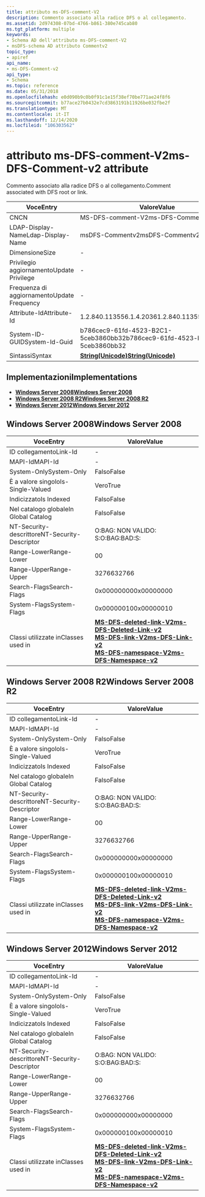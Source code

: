 ```yaml
---
title: attributo ms-DFS-comment-V2
description: Commento associato alla radice DFS o al collegamento.
ms.assetid: 2d974308-07bd-4766-b861-380e745cab80
ms.tgt_platform: multiple
keywords:
- Schema AD dell'attributo ms-DFS-comment-V2
- msDFS-schema AD attributo Commentv2
topic_type:
- apiref
api_name:
- ms-DFS-Comment-v2
api_type:
- Schema
ms.topic: reference
ms.date: 05/31/2018
ms.openlocfilehash: e0d090b9c0b0f91c1e15f38ef70be771ae24f8f6
ms.sourcegitcommit: b77ace27b0432e7cd3863191b11926be032fbe2f
ms.translationtype: MT
ms.contentlocale: it-IT
ms.lasthandoff: 12/14/2020
ms.locfileid: "106303562"
---
```

# <a name="ms-dfs-comment-v2-attribute"></a><span data-ttu-id="d3d61-105">attributo ms-DFS-comment-V2</span><span class="sxs-lookup"><span data-stu-id="d3d61-105">ms-DFS-Comment-v2 attribute</span></span>

<span data-ttu-id="d3d61-106">Commento associato alla radice DFS o al collegamento.</span><span class="sxs-lookup"><span data-stu-id="d3d61-106">Comment associated with DFS root or link.</span></span>



| <span data-ttu-id="d3d61-107">Voce</span><span class="sxs-lookup"><span data-stu-id="d3d61-107">Entry</span></span> | <span data-ttu-id="d3d61-108">Valore</span><span class="sxs-lookup"><span data-stu-id="d3d61-108">Value</span></span> |
|-------------------|---------------------------------------------|
| <span data-ttu-id="d3d61-109">CN</span><span class="sxs-lookup"><span data-stu-id="d3d61-109">CN</span></span>                | <span data-ttu-id="d3d61-110">MS-DFS-comment-V2</span><span class="sxs-lookup"><span data-stu-id="d3d61-110">ms-DFS-Comment-v2</span></span>                           |
| <span data-ttu-id="d3d61-111">LDAP-Display-Name</span><span class="sxs-lookup"><span data-stu-id="d3d61-111">Ldap-Display-Name</span></span> | <span data-ttu-id="d3d61-112">msDFS-Commentv2</span><span class="sxs-lookup"><span data-stu-id="d3d61-112">msDFS-Commentv2</span></span>                             |
| <span data-ttu-id="d3d61-113">Dimensione</span><span class="sxs-lookup"><span data-stu-id="d3d61-113">Size</span></span>              | \-                                          |
| <span data-ttu-id="d3d61-114">Privilegio aggiornamento</span><span class="sxs-lookup"><span data-stu-id="d3d61-114">Update Privilege</span></span>  | \-                                          |
| <span data-ttu-id="d3d61-115">Frequenza di aggiornamento</span><span class="sxs-lookup"><span data-stu-id="d3d61-115">Update Frequency</span></span>  | \-                                          |
| <span data-ttu-id="d3d61-116">Attribute-Id</span><span class="sxs-lookup"><span data-stu-id="d3d61-116">Attribute-Id</span></span>      | <span data-ttu-id="d3d61-117">1.2.840.113556.1.4.2036</span><span class="sxs-lookup"><span data-stu-id="d3d61-117">1.2.840.113556.1.4.2036</span></span>                     |
| <span data-ttu-id="d3d61-118">System-ID-GUID</span><span class="sxs-lookup"><span data-stu-id="d3d61-118">System-Id-Guid</span></span>    | <span data-ttu-id="d3d61-119">b786cec9-61fd-4523-B2C1-5ceb3860bb32</span><span class="sxs-lookup"><span data-stu-id="d3d61-119">b786cec9-61fd-4523-b2c1-5ceb3860bb32</span></span>        |
| <span data-ttu-id="d3d61-120">Sintassi</span><span class="sxs-lookup"><span data-stu-id="d3d61-120">Syntax</span></span>            | [<span data-ttu-id="d3d61-121">**String(Unicode)**</span><span class="sxs-lookup"><span data-stu-id="d3d61-121">**String(Unicode)**</span></span>](s-string-unicode.md) |



## <a name="implementations"></a><span data-ttu-id="d3d61-122">Implementazioni</span><span class="sxs-lookup"><span data-stu-id="d3d61-122">Implementations</span></span>

-   [<span data-ttu-id="d3d61-123">**Windows Server 2008**</span><span class="sxs-lookup"><span data-stu-id="d3d61-123">**Windows Server 2008**</span></span>](#windows-server-2008)
-   [<span data-ttu-id="d3d61-124">**Windows Server 2008 R2**</span><span class="sxs-lookup"><span data-stu-id="d3d61-124">**Windows Server 2008 R2**</span></span>](#windows-server-2008-r2)
-   [<span data-ttu-id="d3d61-125">**Windows Server 2012**</span><span class="sxs-lookup"><span data-stu-id="d3d61-125">**Windows Server 2012**</span></span>](#windows-server-2012)

## <a name="windows-server-2008"></a><span data-ttu-id="d3d61-126">Windows Server 2008</span><span class="sxs-lookup"><span data-stu-id="d3d61-126">Windows Server 2008</span></span>



| <span data-ttu-id="d3d61-127">Voce</span><span class="sxs-lookup"><span data-stu-id="d3d61-127">Entry</span></span> | <span data-ttu-id="d3d61-128">Valore</span><span class="sxs-lookup"><span data-stu-id="d3d61-128">Value</span></span> |
|------------------------|--------------------------------------------------------------------------------------------------------------------------------------------------------------------------------------|
| <span data-ttu-id="d3d61-129">ID collegamento</span><span class="sxs-lookup"><span data-stu-id="d3d61-129">Link-Id</span></span>                | \-                                                                                                                                                                                   |
| <span data-ttu-id="d3d61-130">MAPI-Id</span><span class="sxs-lookup"><span data-stu-id="d3d61-130">MAPI-Id</span></span>                | \-                                                                                                                                                                                   |
| <span data-ttu-id="d3d61-131">System-Only</span><span class="sxs-lookup"><span data-stu-id="d3d61-131">System-Only</span></span>            | <span data-ttu-id="d3d61-132">Falso</span><span class="sxs-lookup"><span data-stu-id="d3d61-132">False</span></span>                                                                                                                                                                                |
| <span data-ttu-id="d3d61-133">È a valore singolo</span><span class="sxs-lookup"><span data-stu-id="d3d61-133">Is-Single-Valued</span></span>       | <span data-ttu-id="d3d61-134">Vero</span><span class="sxs-lookup"><span data-stu-id="d3d61-134">True</span></span>                                                                                                                                                                                 |
| <span data-ttu-id="d3d61-135">Indicizzato</span><span class="sxs-lookup"><span data-stu-id="d3d61-135">Is Indexed</span></span>             | <span data-ttu-id="d3d61-136">Falso</span><span class="sxs-lookup"><span data-stu-id="d3d61-136">False</span></span>                                                                                                                                                                                |
| <span data-ttu-id="d3d61-137">Nel catalogo globale</span><span class="sxs-lookup"><span data-stu-id="d3d61-137">In Global Catalog</span></span>      | <span data-ttu-id="d3d61-138">Falso</span><span class="sxs-lookup"><span data-stu-id="d3d61-138">False</span></span>                                                                                                                                                                                |
| <span data-ttu-id="d3d61-139">NT-Security-descrittore</span><span class="sxs-lookup"><span data-stu-id="d3d61-139">NT-Security-Descriptor</span></span> | <span data-ttu-id="d3d61-140">O:BAG: NON VALIDO: S:</span><span class="sxs-lookup"><span data-stu-id="d3d61-140">O:BAG:BAD:S:</span></span>                                                                                                                                                                         |
| <span data-ttu-id="d3d61-141">Range-Lower</span><span class="sxs-lookup"><span data-stu-id="d3d61-141">Range-Lower</span></span>            | <span data-ttu-id="d3d61-142">0</span><span class="sxs-lookup"><span data-stu-id="d3d61-142">0</span></span>                                                                                                                                                                                    |
| <span data-ttu-id="d3d61-143">Range-Upper</span><span class="sxs-lookup"><span data-stu-id="d3d61-143">Range-Upper</span></span>            | <span data-ttu-id="d3d61-144">32766</span><span class="sxs-lookup"><span data-stu-id="d3d61-144">32766</span></span>                                                                                                                                                                                |
| <span data-ttu-id="d3d61-145">Search-Flags</span><span class="sxs-lookup"><span data-stu-id="d3d61-145">Search-Flags</span></span>           | <span data-ttu-id="d3d61-146">0x00000000</span><span class="sxs-lookup"><span data-stu-id="d3d61-146">0x00000000</span></span>                                                                                                                                                                           |
| <span data-ttu-id="d3d61-147">System-Flags</span><span class="sxs-lookup"><span data-stu-id="d3d61-147">System-Flags</span></span>           | <span data-ttu-id="d3d61-148">0x00000010</span><span class="sxs-lookup"><span data-stu-id="d3d61-148">0x00000010</span></span>                                                                                                                                                                           |
| <span data-ttu-id="d3d61-149">Classi utilizzate in</span><span class="sxs-lookup"><span data-stu-id="d3d61-149">Classes used in</span></span>        | [<span data-ttu-id="d3d61-150">**MS-DFS-deleted-link-V2**</span><span class="sxs-lookup"><span data-stu-id="d3d61-150">**ms-DFS-Deleted-Link-v2**</span></span>](c-msdfs-deletedlinkv2.md)<br/> [<span data-ttu-id="d3d61-151">**MS-DFS-link-V2**</span><span class="sxs-lookup"><span data-stu-id="d3d61-151">**ms-DFS-Link-v2**</span></span>](c-msdfs-linkv2.md)<br/> [<span data-ttu-id="d3d61-152">**MS-DFS-namespace-V2**</span><span class="sxs-lookup"><span data-stu-id="d3d61-152">**ms-DFS-Namespace-v2**</span></span>](c-msdfs-namespacev2.md)<br/> |



## <a name="windows-server-2008-r2"></a><span data-ttu-id="d3d61-153">Windows Server 2008 R2</span><span class="sxs-lookup"><span data-stu-id="d3d61-153">Windows Server 2008 R2</span></span>



| <span data-ttu-id="d3d61-154">Voce</span><span class="sxs-lookup"><span data-stu-id="d3d61-154">Entry</span></span> | <span data-ttu-id="d3d61-155">Valore</span><span class="sxs-lookup"><span data-stu-id="d3d61-155">Value</span></span> |
|------------------------|--------------------------------------------------------------------------------------------------------------------------------------------------------------------------------------|
| <span data-ttu-id="d3d61-156">ID collegamento</span><span class="sxs-lookup"><span data-stu-id="d3d61-156">Link-Id</span></span>                | \-                                                                                                                                                                                   |
| <span data-ttu-id="d3d61-157">MAPI-Id</span><span class="sxs-lookup"><span data-stu-id="d3d61-157">MAPI-Id</span></span>                | \-                                                                                                                                                                                   |
| <span data-ttu-id="d3d61-158">System-Only</span><span class="sxs-lookup"><span data-stu-id="d3d61-158">System-Only</span></span>            | <span data-ttu-id="d3d61-159">Falso</span><span class="sxs-lookup"><span data-stu-id="d3d61-159">False</span></span>                                                                                                                                                                                |
| <span data-ttu-id="d3d61-160">È a valore singolo</span><span class="sxs-lookup"><span data-stu-id="d3d61-160">Is-Single-Valued</span></span>       | <span data-ttu-id="d3d61-161">Vero</span><span class="sxs-lookup"><span data-stu-id="d3d61-161">True</span></span>                                                                                                                                                                                 |
| <span data-ttu-id="d3d61-162">Indicizzato</span><span class="sxs-lookup"><span data-stu-id="d3d61-162">Is Indexed</span></span>             | <span data-ttu-id="d3d61-163">Falso</span><span class="sxs-lookup"><span data-stu-id="d3d61-163">False</span></span>                                                                                                                                                                                |
| <span data-ttu-id="d3d61-164">Nel catalogo globale</span><span class="sxs-lookup"><span data-stu-id="d3d61-164">In Global Catalog</span></span>      | <span data-ttu-id="d3d61-165">Falso</span><span class="sxs-lookup"><span data-stu-id="d3d61-165">False</span></span>                                                                                                                                                                                |
| <span data-ttu-id="d3d61-166">NT-Security-descrittore</span><span class="sxs-lookup"><span data-stu-id="d3d61-166">NT-Security-Descriptor</span></span> | <span data-ttu-id="d3d61-167">O:BAG: NON VALIDO: S:</span><span class="sxs-lookup"><span data-stu-id="d3d61-167">O:BAG:BAD:S:</span></span>                                                                                                                                                                         |
| <span data-ttu-id="d3d61-168">Range-Lower</span><span class="sxs-lookup"><span data-stu-id="d3d61-168">Range-Lower</span></span>            | <span data-ttu-id="d3d61-169">0</span><span class="sxs-lookup"><span data-stu-id="d3d61-169">0</span></span>                                                                                                                                                                                    |
| <span data-ttu-id="d3d61-170">Range-Upper</span><span class="sxs-lookup"><span data-stu-id="d3d61-170">Range-Upper</span></span>            | <span data-ttu-id="d3d61-171">32766</span><span class="sxs-lookup"><span data-stu-id="d3d61-171">32766</span></span>                                                                                                                                                                                |
| <span data-ttu-id="d3d61-172">Search-Flags</span><span class="sxs-lookup"><span data-stu-id="d3d61-172">Search-Flags</span></span>           | <span data-ttu-id="d3d61-173">0x00000000</span><span class="sxs-lookup"><span data-stu-id="d3d61-173">0x00000000</span></span>                                                                                                                                                                           |
| <span data-ttu-id="d3d61-174">System-Flags</span><span class="sxs-lookup"><span data-stu-id="d3d61-174">System-Flags</span></span>           | <span data-ttu-id="d3d61-175">0x00000010</span><span class="sxs-lookup"><span data-stu-id="d3d61-175">0x00000010</span></span>                                                                                                                                                                           |
| <span data-ttu-id="d3d61-176">Classi utilizzate in</span><span class="sxs-lookup"><span data-stu-id="d3d61-176">Classes used in</span></span>        | [<span data-ttu-id="d3d61-177">**MS-DFS-deleted-link-V2**</span><span class="sxs-lookup"><span data-stu-id="d3d61-177">**ms-DFS-Deleted-Link-v2**</span></span>](c-msdfs-deletedlinkv2.md)<br/> [<span data-ttu-id="d3d61-178">**MS-DFS-link-V2**</span><span class="sxs-lookup"><span data-stu-id="d3d61-178">**ms-DFS-Link-v2**</span></span>](c-msdfs-linkv2.md)<br/> [<span data-ttu-id="d3d61-179">**MS-DFS-namespace-V2**</span><span class="sxs-lookup"><span data-stu-id="d3d61-179">**ms-DFS-Namespace-v2**</span></span>](c-msdfs-namespacev2.md)<br/> |



## <a name="windows-server-2012"></a><span data-ttu-id="d3d61-180">Windows Server 2012</span><span class="sxs-lookup"><span data-stu-id="d3d61-180">Windows Server 2012</span></span>



| <span data-ttu-id="d3d61-181">Voce</span><span class="sxs-lookup"><span data-stu-id="d3d61-181">Entry</span></span> | <span data-ttu-id="d3d61-182">Valore</span><span class="sxs-lookup"><span data-stu-id="d3d61-182">Value</span></span> |
|------------------------|--------------------------------------------------------------------------------------------------------------------------------------------------------------------------------------|
| <span data-ttu-id="d3d61-183">ID collegamento</span><span class="sxs-lookup"><span data-stu-id="d3d61-183">Link-Id</span></span>                | \-                                                                                                                                                                                   |
| <span data-ttu-id="d3d61-184">MAPI-Id</span><span class="sxs-lookup"><span data-stu-id="d3d61-184">MAPI-Id</span></span>                | \-                                                                                                                                                                                   |
| <span data-ttu-id="d3d61-185">System-Only</span><span class="sxs-lookup"><span data-stu-id="d3d61-185">System-Only</span></span>            | <span data-ttu-id="d3d61-186">Falso</span><span class="sxs-lookup"><span data-stu-id="d3d61-186">False</span></span>                                                                                                                                                                                |
| <span data-ttu-id="d3d61-187">È a valore singolo</span><span class="sxs-lookup"><span data-stu-id="d3d61-187">Is-Single-Valued</span></span>       | <span data-ttu-id="d3d61-188">Vero</span><span class="sxs-lookup"><span data-stu-id="d3d61-188">True</span></span>                                                                                                                                                                                 |
| <span data-ttu-id="d3d61-189">Indicizzato</span><span class="sxs-lookup"><span data-stu-id="d3d61-189">Is Indexed</span></span>             | <span data-ttu-id="d3d61-190">Falso</span><span class="sxs-lookup"><span data-stu-id="d3d61-190">False</span></span>                                                                                                                                                                                |
| <span data-ttu-id="d3d61-191">Nel catalogo globale</span><span class="sxs-lookup"><span data-stu-id="d3d61-191">In Global Catalog</span></span>      | <span data-ttu-id="d3d61-192">Falso</span><span class="sxs-lookup"><span data-stu-id="d3d61-192">False</span></span>                                                                                                                                                                                |
| <span data-ttu-id="d3d61-193">NT-Security-descrittore</span><span class="sxs-lookup"><span data-stu-id="d3d61-193">NT-Security-Descriptor</span></span> | <span data-ttu-id="d3d61-194">O:BAG: NON VALIDO: S:</span><span class="sxs-lookup"><span data-stu-id="d3d61-194">O:BAG:BAD:S:</span></span>                                                                                                                                                                         |
| <span data-ttu-id="d3d61-195">Range-Lower</span><span class="sxs-lookup"><span data-stu-id="d3d61-195">Range-Lower</span></span>            | <span data-ttu-id="d3d61-196">0</span><span class="sxs-lookup"><span data-stu-id="d3d61-196">0</span></span>                                                                                                                                                                                    |
| <span data-ttu-id="d3d61-197">Range-Upper</span><span class="sxs-lookup"><span data-stu-id="d3d61-197">Range-Upper</span></span>            | <span data-ttu-id="d3d61-198">32766</span><span class="sxs-lookup"><span data-stu-id="d3d61-198">32766</span></span>                                                                                                                                                                                |
| <span data-ttu-id="d3d61-199">Search-Flags</span><span class="sxs-lookup"><span data-stu-id="d3d61-199">Search-Flags</span></span>           | <span data-ttu-id="d3d61-200">0x00000000</span><span class="sxs-lookup"><span data-stu-id="d3d61-200">0x00000000</span></span>                                                                                                                                                                           |
| <span data-ttu-id="d3d61-201">System-Flags</span><span class="sxs-lookup"><span data-stu-id="d3d61-201">System-Flags</span></span>           | <span data-ttu-id="d3d61-202">0x00000010</span><span class="sxs-lookup"><span data-stu-id="d3d61-202">0x00000010</span></span>                                                                                                                                                                           |
| <span data-ttu-id="d3d61-203">Classi utilizzate in</span><span class="sxs-lookup"><span data-stu-id="d3d61-203">Classes used in</span></span>        | [<span data-ttu-id="d3d61-204">**MS-DFS-deleted-link-V2**</span><span class="sxs-lookup"><span data-stu-id="d3d61-204">**ms-DFS-Deleted-Link-v2**</span></span>](c-msdfs-deletedlinkv2.md)<br/> [<span data-ttu-id="d3d61-205">**MS-DFS-link-V2**</span><span class="sxs-lookup"><span data-stu-id="d3d61-205">**ms-DFS-Link-v2**</span></span>](c-msdfs-linkv2.md)<br/> [<span data-ttu-id="d3d61-206">**MS-DFS-namespace-V2**</span><span class="sxs-lookup"><span data-stu-id="d3d61-206">**ms-DFS-Namespace-v2**</span></span>](c-msdfs-namespacev2.md)<br/> |



 

 






